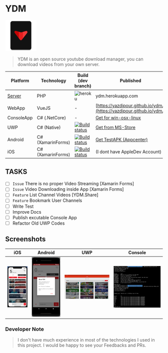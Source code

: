 # YDM

![logo](Assets/logo.png)

> YDM is an open source youtube download manager, you can download videos from your own server.

| Platform   | Technology    | Build (dev branch) | Published
|------------|---------------|-------|------|
| [Server](https://github.com/yazdipour/ydm-server) | PHP | ![heroku](https://img.shields.io/badge/build-succeeded-green.svg) | ydm.herokuapp.com
| WebApp | VueJS | - | [https://yazdipour.github.io/ydm/](https://yazdipour.github.io/ydm/)
| ConsoleApp | C# (.NetCore) | - | [Get for win-osx-linux](https://github.com/yazdipour/YDM/releases)
| UWP        | C# (Native)   | [![Build status](https://build.appcenter.ms/v0.1/apps/a8d27600-4399-4bd7-ad04-d1921096b710/branches/dev/badge)](https://appcenter.ms) | [Get from MS-Store](https://www.microsoft.com/en-us/p/ydm/9pltn8lxg7m4?rtc=1)
| Android    | C# (XamarinForms)   | [![Build status](https://build.appcenter.ms/v0.1/apps/04b96dc5-679f-4a07-89e1-bedb936590b2/branches/dev/badge)](https://appcenter.ms) | [Get TestAPK (Appcenter)](https://install.appcenter.ms/users/yazdipour/apps/ydm.android/distribution_groups/testers)
| iOS        | C# (XamarinForms)   | [![Build status](https://build.appcenter.ms/v0.1/apps/0fbbf24b-295b-49a7-9597-9f63d90459bd/branches/dev/badge)](https://appcenter.ms) | (I dont have AppleDev Account)

## TASKS

* [ ] `Issue` There is no proper Video Streaming [Xamarin Forms]
* [ ] `Issue` Video Downloading inside App [Xamarin Forms]
* [ ] `Feature` List Channel Videos [YDM.Share]
* [ ] `Feature` Bookmark User Channels
* [ ] Write Test
* [ ] Improve Docs
* [ ] Publish excutable Console App
* [ ] Refactor Old UWP Codes

## Screenshots

| iOS | Android | UWP | Console |
| --- | --- | --- | --- |
| ![ios](Assets/Screenshots/ios.png) | ![android](Assets/Screenshots/android.png) | ![uwp](Assets/Screenshots/uwp.png) | ![Console](Assets/Screenshots/Console.png) |

### Developer Note

> I don't have much experience in most of the technologies I used in this project. I would be happy to see your Feedbacks and PRs.